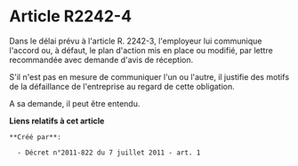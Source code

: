 # Article R2242-4

Dans le délai prévu à l'article R. 2242-3, l'employeur lui communique l'accord ou, à défaut, le plan d'action mis en place ou
modifié, par lettre recommandée avec demande d'avis de réception. 

S'il n'est pas en mesure de communiquer l'un ou l'autre, il justifie des motifs de la défaillance de l'entreprise au regard
de cette obligation. 

A sa demande, il peut être entendu.

**Liens relatifs à cet article**

	**Créé par**:

	  - Décret n°2011-822 du 7 juillet 2011 - art. 1
